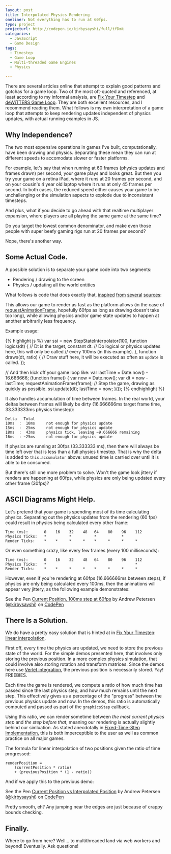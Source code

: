 ```yaml
---
layout: post
title: Interpolated Physics Rendering
oneliner: Not everything has to run at 60fps.
type: project
projecturl: http://codepen.io/kirbysayshi/full/tfDmk
categories:
  - JavaScript
  - Game Design
tags:
  - Timestep
  - Game Loop
  - Multi-threaded Game Engines
  - Physics

---
```


There are several articles online that attempt to explain good patterns and gotchas for a game loop. Two of the most oft-quoted and referenced, at least according to my informal analysis, are [Fix Your Timestep][] and [deWiTTERS Game Loop][]. They are both excellent resources, and I recommend reading them. What follows is my own interpretation of a game loop that attempts to keep rendering updates independent of physics updates, with actual running examples in JS.

Why Independence?
-----------------

The two most expensive operations in games I've built, computationally, have been drawing and physics. Separating these mean they can run at different speeds to accomodate slower or faster platforms.

For example, let's say that when running at 60 frames (physics updates and frames drawn) per second, your game plays and looks great. But then you try your game on a retina iPad, where it runs at 20 frames per second, and on your cousin's 4 year old laptop where it runs at only 45 frames per second. In both cases, the reduced speed either causes your game to be unchallenging or the simulation aspects to explode due to inconsistent timesteps.

And plus, what if you decide to go ahead with that realtime multiplayer expansion, where players are all playing the same game at the same time?

Do you target the lowest common denominator, and make even those people with super beefy gaming rigs run at 20 frames per second?

Nope, there's another way.

Some Actual Code.
-----------------

A possible solution is to separate your game code into two segments:

- Rendering / drawing to the screen
- Physics / updating all the world entities

What follows is code that does exactly that, [inspired][] [from][] [several][] [sources][]:

<script src="http://gist.github.com/kirbysayshi/6654845.js?file=stepstate.js"></script>

This allows our game to render as fast as the platform allows (in the case of [requestAnimationFrame][], hopefully 60fps as long as drawing doesn't take too long), while allowing physics and/or game state updates to happen at another arbitrarily less frequency.

Example usage:

{% highlight js %}
var ssi = new StepStateInterpolator(100, function logics(dt) {
  // Dt is the target, constant dt.
  // Do logical or physics updates here, this will only be called
  // every 100ms (in this example).
}, function draws(dt, ratio) {
  // Draw stuff here, it will be executed as often as `update` is called.
});

// And then kick off your game loop like:
var lastTime = Date.now() - 16.666666;
(function frame() {
  var now = Date.now();
  var dt = now - lastTime;
  requestAnimationFrame(frame);
  // Step the game, drawing as quickly as possible.
  ssi.update(dt);
  lastTime = now;
}());
{% endhighlight %}

It also handles accumulation of time between frames. In the real world, your deltas between frames will likely be dirty (16.666666ms target frame time, 33.333333ms physics timestep):

	Delta   Total
	10ms  :  10ms     not enough for physics update
	15ms  :  25ms     not enough for physics update
	18ms  :  43ms     physics tick, leaving ~9.666666 remaining
	16ms  : ~25ms     not enough for physics update

If physics are running at 30fps (33.333333 ms), then there will always be time left over that is less than a full physics timestep. That is why the delta is added to `this.accumulator` above: unused time is carried over until it is able to be consumed.

But there's still one more problem to solve. Won't the game look jittery if renders are happening at 60fps, while physics are only being updated every other frame (30fps)?

ASCII Diagrams Might Help.
--------------------------

Let's pretend that your game is spending most of its time calculating physics. Separating out the physics updates from the rendering (60 fps) could result in physics being calculated every other frame:

	Time (ms):       0    16    32    48   64    80    96    112
	Physics Ticks:   *          *          *           *
	Render Ticks:    *    *     *     *    *     *     *     *

Or even something crazy, like every few frames (every 100 milliseconds):

	Time (ms):       0    16    32    48   64    80    96    112
	Physics Ticks:   *                                       *
	Render Ticks:    *    *     *     *    *     *     *     *

However, even if you're rendering at 60fps (16.666666ms between steps), if physics are only being calculated every 100ms, then the animations will appear very jittery, as the following example demonstrates:

<p data-height="268" data-theme-id="1340" data-slug-hash="iwxvk" data-user="kirbysayshi" data-default-tab="result" class='codepen'>See the Pen <a href='http://codepen.io/kirbysayshi/pen/iwxvk'>Current Position, 100ms step at 60fps</a> by Andrew Petersen (<a href='http://codepen.io/kirbysayshi'>@kirbysayshi</a>) on <a href='http://codepen.io'>CodePen</a></p>
<script async src="http://codepen.io/assets/embed/ei.js"></script>

There Is a Solution.
--------------------

We do have a pretty easy solution that is hinted at in [Fix Your Timestep][]: [linear interpolation][].

First off, every time the physics are updated, we need to store the previous state of the world. For the simple demos presented here, that involves only storing the previous position. In a more complex physics simulation, that could involve also storing rotation and transform matrices. Since the demos here use [Verlet integration][], the previous position is necessarily stored. Yay! FREEBIES.

Each time the game is rendered, we compute a ratio of how much time has passed since the last physics step, and how much remains until the next step. This effectively gives us a percentage of the "progress" between the previous physics update and now. In the demos, this ratio is automatically computed and passed as part of the `graphicsStep` callback.

Using this ratio, we can render sometime between _the most current physics step_ and _the step before that_, meaning our rendering is actually slightly behind our simluation. As stated anecdotally in [Fixed-Time-Step Implementation][], this is both imperceptible to the user as well as common practice on all major games.

The formula for linear interpolation of two positions given the ratio of time progressed:

	renderPosition =
		(currentPosition * ratio)
		+ (previousPosition * (1 - ratio))

And if we apply this to the previous demo:

<p data-height="416" data-theme-id="1340" data-slug-hash="tfDmk" data-user="kirbysayshi" data-default-tab="result" class='codepen'>See the Pen <a href='http://codepen.io/kirbysayshi/pen/tfDmk'>Current Position vs Interpolated Position</a> by Andrew Petersen (<a href='http://codepen.io/kirbysayshi'>@kirbysayshi</a>) on <a href='http://codepen.io'>CodePen</a></p>
<script async src="http://codepen.io/assets/embed/ei.js"></script>

Pretty smooth, eh? Any jumping near the edges are just because of crappy bounds checking.

Finally.
--------

Where to go from here? Well... to multithreaded land via web workers and beyond! Eventually. Ask questions!


[Fixed-Time-Step Implementation]: http://lspiroengine.com/?p=378

[Fix Your Timestep]: http://gafferongames.com/game-physics/fix-your-timestep/
[deWiTTERS Game Loop]: http://www.koonsolo.com/news/dewitters-gameloop/
[Animate Your Way to Glory]: http://acko.net/blog/animate-your-way-to-glory/
[requestAnimationFrame]: https://developer.mozilla.org/en-US/docs/DOM/window.requestAnimationFrame

[inspired]: http://www.unagames.com/blog/daniele/2010/06/fixed-time-step-implementation-box2d
[from]: http://www.koonsolo.com/news/dewitters-gameloop/
[several]: http://blog.allanbishop.com/box-2d-2-1a-tutorial-part-10-fixed-time-step/
[sources]: http://gafferongames.com/game-physics/fix-your-timestep/

[Linear interpolation]: http://en.wikipedia.org/wiki/Linear_interpolation
[Verlet integration]: http://codeflow.org/entries/2010/nov/29/verlet-collision-with-impulse-preservation/